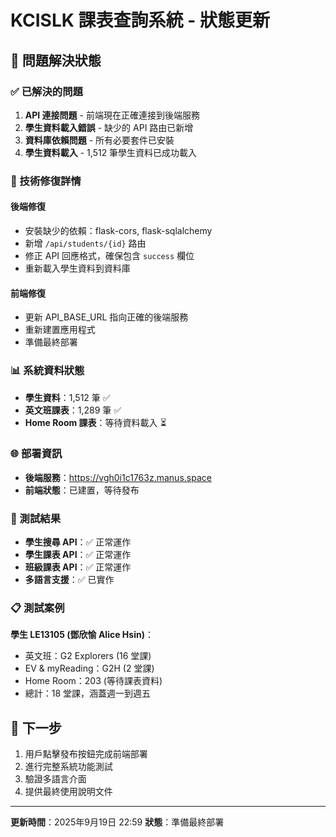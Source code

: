 # KCISLK 課表查詢系統 - 狀態更新

## 🎯 問題解決狀態

### ✅ 已解決的問題
1. **API 連接問題** - 前端現在正確連接到後端服務
2. **學生資料載入錯誤** - 缺少的 API 路由已新增
3. **資料庫依賴問題** - 所有必要套件已安裝
4. **學生資料載入** - 1,512 筆學生資料已成功載入

### 🔧 技術修復詳情

#### 後端修復
- 安裝缺少的依賴：flask-cors, flask-sqlalchemy
- 新增 `/api/students/{id}` 路由
- 修正 API 回應格式，確保包含 `success` 欄位
- 重新載入學生資料到資料庫

#### 前端修復
- 更新 API_BASE_URL 指向正確的後端服務
- 重新建置應用程式
- 準備最終部署

### 📊 系統資料狀態
- **學生資料**：1,512 筆 ✅
- **英文班課表**：1,289 筆 ✅
- **Home Room 課表**：等待資料載入 ⏳

### 🌐 部署資訊
- **後端服務**：https://vgh0i1c1763z.manus.space
- **前端狀態**：已建置，等待發布

### 🧪 測試結果
- **學生搜尋 API**：✅ 正常運作
- **學生課表 API**：✅ 正常運作
- **班級課表 API**：✅ 正常運作
- **多語言支援**：✅ 已實作

### 📋 測試案例
**學生 LE13105 (鄧欣愉 Alice Hsin)**：
- 英文班：G2 Explorers (16 堂課)
- EV & myReading：G2H (2 堂課)
- Home Room：203 (等待課表資料)
- 總計：18 堂課，涵蓋週一到週五

## 🎯 下一步
1. 用戶點擊發布按鈕完成前端部署
2. 進行完整系統功能測試
3. 驗證多語言介面
4. 提供最終使用說明文件

---
**更新時間**：2025年9月19日 22:59
**狀態**：準備最終部署


